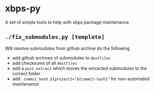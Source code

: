 # xbps-py

A set of simple tools to help with xbps package maintenance

## `./fix_submodules.py [template]`

Will resolve submodules from github archive do the following
 
- add github archives of submodules to `destfiles`
- add checksums of all `destfiles`
- add a `post_extract` which moves the extracted submodules to the correct folder
- add `_commit_hash_${project}="${commit-hash}"` for non-automated maintenance
